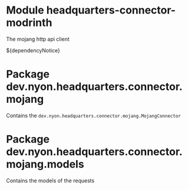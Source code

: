 # Module headquarters-connector-modrinth

The mojang http api client

${dependencyNotice}

# Package dev.nyon.headquarters.connector.mojang

Contains the `dev.nyon.headquarters.connector.mojang.MojangConnector`

# Package dev.nyon.headquarters.connector.mojang.models

Contains the models of the requests
